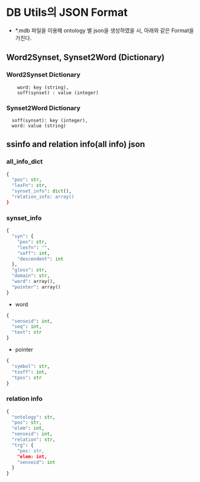 # DB Utils의 JSON Format
  - *.mdb 파일을 이용해 ontology 별 json을 생성하였을 시, 아래와 같은 Format을 가진다.

## Word2Synset, Synset2Word (Dictionary)
  ### Word2Synset Dictionary
  
  ~~~
      word: key (string),
      soff(synset) : value (integer)
  ~~~
  
  ### Synset2Word Dictionary
  
  ~~~
    soff(synset): key (integer),
    word: value (string)
  ~~~
   
   
## ssinfo and relation info(all info) json
   ### all_info_dict
   
  ~~~python
  {
    "pos": str,
    "lexFn": str,
    "synset_info": dict(),
    "relation_info: array()
  }
  ~~~
    
  ### synset_info
    
  ~~~python
  {
    "syn": {
      "pos": str,
      "lexfn": "",
      "soff": int,
      "descendent": int
    },
    "gloss": str,
    "domain": str,
    "word": array(),
    "pointer": array()
  }
  ~~~
  
  - word

  ~~~python
  {
    "senseid": int,
    "seq": int,
    "text": str
  }
  ~~~
  
  - pointer
  
  ~~~python
  {
    "symbol": str,
    "tsoff": int,
    "tpos": str
  }
  ~~~
  
  ### relation info
  
  ~~~python
  {
    "ontology": str,
    "pos": str,
    "elem": int,
    "senseid": int,
    "relation": str,
    "trg": {
      "pos: str,
      "elem: int,
      "senseid": int
    }
  }  
  ~~~
